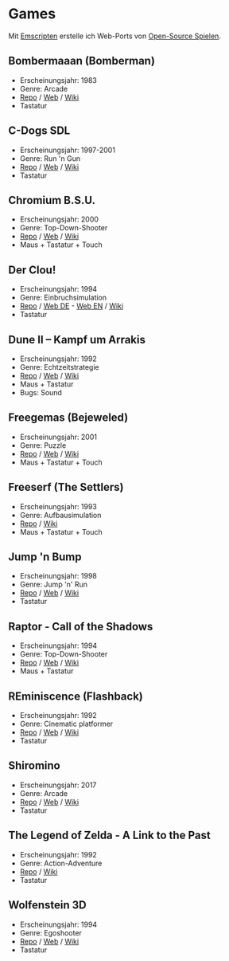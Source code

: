 # Games

Mit [Emscripten](https://emscripten.org/) erstelle ich Web-Ports von [Open-Source Spielen](https://osgameclones.com/).

## Bombermaaan (Bomberman)

* Erscheinungsjahr: 1983
* Genre: Arcade
* [Repo](https://github.com/midzer/Bombermaaan) / [Web](https://bombermaaan.netlify.app/) / [Wiki](https://de.wikipedia.org/wiki/Bomberman)
* Tastatur

## C-Dogs SDL

* Erscheinungsjahr: 1997-2001
* Genre: Run 'n Gun
* [Repo](https://github.com/midzer/cdogs-sdl) / [Web](https://cdogs.netlify.app/) / [Wiki](https://en.wikipedia.org/wiki/C-Dogs)
* Tastatur

## Chromium B.S.U.

* Erscheinungsjahr: 2000
* Genre: Top-Down-Shooter
* [Repo](https://github.com/midzer/chromium-bsu) / [Web](https://chromium-bsu.netlify.app/) / [Wiki](https://en.wikipedia.org/wiki/Chromium_B.S.U.)
* Maus + Tastatur + Touch

## Der Clou!

* Erscheinungsjahr: 1994
* Genre: Einbruchsimulation
* [Repo](https://github.com/midzer/derclou) / [Web DE](https://derclou.netlify.app/) - [Web EN](https://theclou.netlify.app/) / [Wiki](https://de.wikipedia.org/wiki/Der_Clou!)
* Tastatur

## Dune II – Kampf um Arrakis

* Erscheinungsjahr: 1992
* Genre: Echtzeitstrategie
* [Repo](https://github.com/midzer/OpenDUNE) / [Web](https://opendune.netlify.app/) / [Wiki](https://de.wikipedia.org/wiki/Dune_II_%E2%80%93_Kampf_um_Arrakis)
* Maus + Tastatur
* Bugs: Sound

## Freegemas (Bejeweled)

* Erscheinungsjahr: 2001
* Genre: Puzzle
* [Repo](https://github.com/midzer/freegemas) / [Web](https://freegemas.netlify.app/) / [Wiki](https://en.wikipedia.org/wiki/Bejeweled)
* Maus + Tastatur + Touch

## Freeserf (The Settlers)

* Erscheinungsjahr: 1993
* Genre: Aufbausimulation
* [Repo](https://github.com/midzer/freeserf) / [Wiki](https://de.wikipedia.org/wiki/Die_Siedler)
* Maus + Tastatur + Touch

## Jump 'n Bump

* Erscheinungsjahr: 1998
* Genre: Jump 'n' Run
* [Repo](https://github.com/midzer/jumpnbump) / [Web](https://jumpnbump.netlify.app/) / [Wiki](https://en.wikipedia.org/wiki/Jump_%27n_Bump)
* Tastatur

## Raptor - Call of the Shadows

* Erscheinungsjahr: 1994
* Genre: Top-Down-Shooter
* [Repo](https://github.com/midzer/raptor) / [Web](https://raptor-web.netlify.app/) / [Wiki](https://de.wikipedia.org/wiki/Raptor_(Computerspiel))
* Maus + Tastatur

## REminiscence (Flashback)

* Erscheinungsjahr: 1992
* Genre: Cinematic platformer
* [Repo](https://github.com/midzer/reminiscence) / [Web](https://reminiscence-cd.netlify.app/) / [Wiki](https://de.wikipedia.org/wiki/Flashback_(Computerspiel))
* Tastatur

## Shiromino

* Erscheinungsjahr: 2017
* Genre: Arcade
* [Repo](https://github.com/midzer/shiromino) / [Web](https://shiromino.netlify.app/) / [Wiki](https://tetris.wiki/Shiromino)
* Tastatur

## The Legend of Zelda - A Link to the Past

* Erscheinungsjahr: 1992
* Genre: Action-Adventure
* [Repo](https://github.com/midzer/zelda3) / [Wiki](https://de.wikipedia.org/wiki/The_Legend_of_Zelda:_A_Link_to_the_Past)
* Tastatur

## Wolfenstein 3D

* Erscheinungsjahr: 1994
* Genre: Egoshooter
* [Repo](https://github.com/midzer/wolf4sdl) / [Web](https://wolfenstein.netlify.app/) / [Wiki](https://de.wikipedia.org/wiki/Wolfenstein_3D)
* Tastatur
